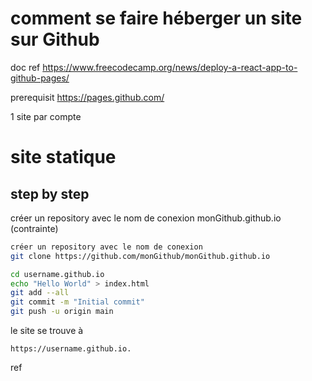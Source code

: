 # comment se faire héberger un site sur Github

doc ref
https://www.freecodecamp.org/news/deploy-a-react-app-to-github-pages/

prerequisit
https://pages.github.com/

1 site par compte

# site statique

## step by step

créer un repository avec le nom de conexion
monGithub.github.io (contrainte)

```bash
créer un repository avec le nom de conexion
git clone https://github.com/monGithub/monGithub.github.io

cd username.github.io
echo "Hello World" > index.html
git add --all
git commit -m "Initial commit"
git push -u origin main
```

le site se trouve à

```
https://username.github.io.
```

ref
